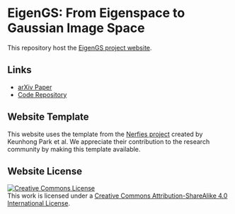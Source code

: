 # EigenGS: From Eigenspace to Gaussian Image Space

This repository host the [EigenGS project website](https://lwtai.github.io/eigengaussian/).

## Links
- [arXiv Paper](https://arxiv.org/abs/2503.07446)
- [Code Repository](https://github.com/lwtai/EigenGS)

## Website Template
This website uses the template from the [Nerfies project](https://nerfies.github.io) created by Keunhong Park et al. We appreciate their contribution to the research community by making this template available.

## Website License
<a rel="license" href="http://creativecommons.org/licenses/by-sa/4.0/"><img alt="Creative Commons License" style="border-width:0" src="https://i.creativecommons.org/l/by-sa/4.0/88x31.png" /></a><br />This work is licensed under a <a rel="license" href="http://creativecommons.org/licenses/by-sa/4.0/">Creative Commons Attribution-ShareAlike 4.0 International License</a>.
